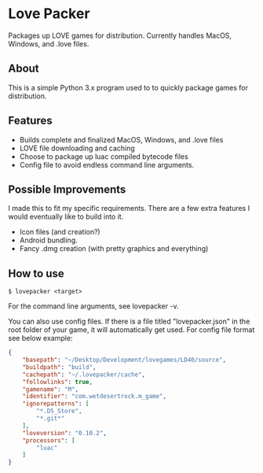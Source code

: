 # Love Packer
Packages up LOVE games for distribution. Currently handles MacOS, Windows, and .love files.

## About
This is a simple Python 3.x program used to to quickly package games for distribution.

## Features
 * Builds complete and finalized MacOS, Windows, and .love files
 * LOVE file downloading and caching
 * Choose to package up luac compiled bytecode files
 * Config file to avoid endless command line arguments.
 
## Possible Improvements
I made this to fit my specific requirements. There are a few extra features I would eventually like to build into it.

 * Icon files (and creation?)
 * Android bundling.
 * Fancy .dmg creation (with pretty graphics and everything)

## How to use
```
$ lovepacker <target>
```

For the command line arguments, see lovepacker -v.

You can also use config files. If there is a file titled "lovepacker.json" in the root folder of your game, it will automatically get used. For config file format see below example:

```json
{
    "basepath": "~/Desktop/Development/lovegames/LD40/source", 
    "buildpath": "build", 
    "cachepath": "~/.lovepacker/cache", 
    "followlinks": true, 
    "gamename": "M", 
    "identifier": "com.wetdesertrock.m_game", 
    "ignorepatterns": [
        "*.DS_Store", 
        "*.git*"
    ], 
    "loveversion": "0.10.2", 
    "processors": [
        "luac"
    ]
}
```
